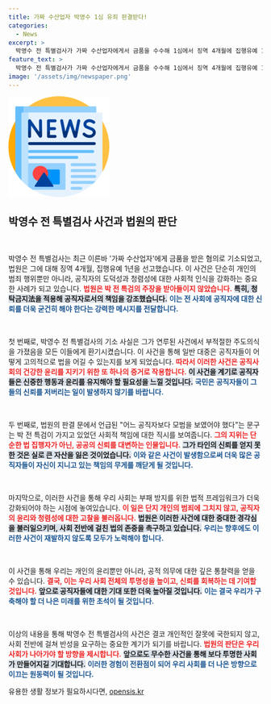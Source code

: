 ```yaml
---
title: 가짜 수산업자 박영수 1심 유죄 판결받다!
categories:
  - News
excerpt: >
  박영수 전 특별검사가 가짜 수산업자에게서 금품을 수수해 1심에서 징역 4개월에 집행유예 1년을 선고받았습니다. 법원은 그의 주장을 받아들이지 않으며 공직자의 모범을 요구했습니다. 결과가 주목되는 이유는?
feature_text: >
  박영수 전 특별검사가 가짜 수산업자에게서 금품을 수수해 1심에서 징역 4개월에 집행유예 1년을 선고받았습니다. 법원은 그의 주장을 받아들이지 않으며 공직자의 모범을 요구했습니다. 결과가 주목되는 이유는?
image: '/assets/img/newspaper.png'
---
```


<p><img src="/assets/img/newspaper.png" alt="kimp 속보" /></p>

<h2 data-ke-size="size26">박영수 전 특별검사 사건과 법원의 판단</h2>

<p data-ke-size="size16">&nbsp;</p>

<p>박영수 전 특별검사는 최근 이른바 '가짜 수산업자'에게 금품을 받은 혐의로 기소되었고, 법원은 그에 대해 징역 4개월, 집행유예 1년을 선고했습니다. 이 사건은 단순히 개인의 범죄 행위뿐만 아니라, 공직자의 도덕성과 청렴성에 대한 사회적 인식을 강화하는 중요한 사례가 되고 있습니다. <b><span style="color: #ee2323;">법원은 박 전 특검의 주장을 받아들이지 않았습니다.</span></b> <b><span style="background-color: #21538527;">특히, 청탁금지法을 적용해 공직자로서의 책임을 강조했습니다.</span></b> <b><span style="color: #1a5490;">이는 전 사회에 공직자에 대한 신뢰를 더욱 굳건히 해야 한다는 강력한 메시지를 전달합니다.</span></b></p>

<p data-ke-size="size16">&nbsp;</p>

<p>첫 번째로, 박영수 전 특별검사의 기소 사실은 그가 연루된 사건에서 부적절한 주도의식을 가졌음을 모든 이들에게 환기시켰습니다. 이 사건을 통해 일반 대중은 공직자들이 어떻게 고의적으로 법을 어길 수 있는지를 보게 되었습니다. <b><span style="color: #ee2323;">따라서 이러한 사건은 공직사회의 건강한 윤리를 지키기 위한 또 하나의 증거로 작용합니다.</span></b> <b><span style="background-color: #21538527;">이 사건을 계기로 공직자들은 신중한 행동과 윤리를 유지해야 할 필요성을 느낄 것입니다.</span></b> <b><span style="color: #1a5490;">국민은 공직자들이 그들의 신뢰를 저버리는 일이 발생하지 않기를 바랍니다.</span></b></p>

<p data-ke-size="size16">&nbsp;</p>

<p>두 번째로, 법원의 판결 문에서 언급된 "어느 공직자보다 모범을 보였어야 했다"는 문구는 박 전 특검이 가지고 있었던 사회적 책임에 대한 직시를 보여줍니다. <b><span style="color: #ee2323;">그의 지위는 단순한 법 집행자가 아닌, 공공의 신뢰를 대변하는 인물입니다.</span></b> <b><span style="background-color: #21538527;">그가 타인의 신뢰를 얻지 못한 것은 실로 큰 자산을 잃은 것이었습니다.</span></b> <b><span style="color: #1a5490;">이와 같은 사건이 발생함으로써 더욱 많은 공직자들이 자신이 지니고 있는 책임의 무게를 깨닫게 될 것입니다.</span></b></p>

<p data-ke-size="size16">&nbsp;</p>

<p>마지막으로, 이러한 사건을 통해 우리 사회는 부패 방지를 위한 법적 프레임워크가 더욱 강화되어야 하는 시점에 놓여있습니다. <b><span style="color: #ee2323;">이 일은 단지 개인의 범죄에 그치지 않고, 공직자의 윤리와 청렴성에 대한 고찰을 불러옵니다.</span></b> <b><span style="background-color: #21538527;">법원은 이러한 사건에 대한 중대한 경각심을 불러일으키며, 사회 전반에 걸친 법의 존중을 촉구하고 있습니다.</span></b> <b><span style="color: #1a5490;">우리는 향후에도 이러한 사건이 재발하지 않도록 모두가 노력해야 합니다.</span></b></p>

<p data-ke-size="size16">&nbsp;</p>

<p>이 사건을 통해 우리는 개인의 윤리뿐만 아니라, 공적 의무에 대한 깊은 통찰력을 얻을 수 있습니다. <b><span style="color: #ee2323;">결국, 이는 우리 사회 전체의 투명성을 높이고, 신뢰를 회복하는 데 기여할 것입니다.</span></b> <b><span style="background-color: #21538527;">앞으로 공직자들에 대한 기대 또한 더욱 높아질 것입니다.</span></b> <b><span style="color: #1a5490;">이는 결국 우리가 구축해야 할 더 나은 미래를 위한 초석이 될 것입니다.</span></b></p>

<p data-ke-size="size16">&nbsp;</p>

<p>이상의 내용을 통해 박영수 전 특별검사의 사건은 결코 개인적인 잘못에 국한되지 않고, 사회 전반에 걸쳐 반성을 요구하는 중요한 계기가 되기를 바랍니다. <b><span style="color: #ee2323;">법원의 판단은 우리 사회가 나아가야 할 방향을 제시합니다.</span></b> <b><span style="background-color: #21538527;">앞으로도 무수한 사건을 통해 보다 투명한 사회가 만들어지길 기대합니다.</span></b> <b><span style="color: #1a5490;">이러한 경험이 전환점이 되어 우리 사회를 더 나은 방향으로 이끄는 원동력이 될 것입니다.</span></b></p>
유용한 생활 정보가 필요하시다면, <a href="https://opensis.kr" rel="dofollow">opensis.kr</a>



